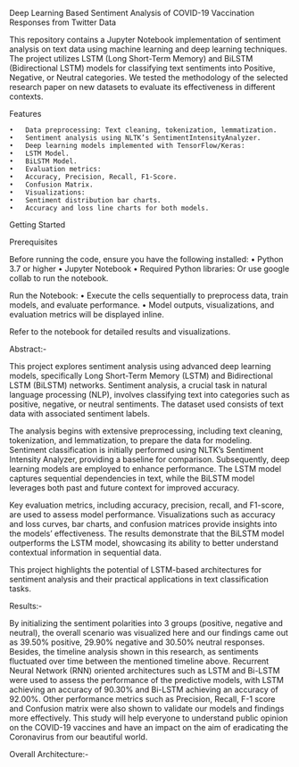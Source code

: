 Deep Learning Based Sentiment Analysis of COVID-19 Vaccination Responses from Twitter Data 


This repository contains a Jupyter Notebook implementation of sentiment analysis on text data using machine learning and deep learning techniques. The project utilizes LSTM (Long Short-Term Memory) and BiLSTM (Bidirectional LSTM) models for classifying text sentiments into Positive, Negative, or Neutral categories. We tested the methodology of the selected research paper on new datasets to evaluate its effectiveness in different contexts.

Features

	•	Data preprocessing: Text cleaning, tokenization, lemmatization.
	•	Sentiment analysis using NLTK’s SentimentIntensityAnalyzer.
	•	Deep learning models implemented with TensorFlow/Keras:
	•	LSTM Model.
	•	BiLSTM Model.
	•	Evaluation metrics:
	•	Accuracy, Precision, Recall, F1-Score.
	•	Confusion Matrix.
	•	Visualizations:
	•	Sentiment distribution bar charts.
	•	Accuracy and loss line charts for both models.

Getting Started

Prerequisites

Before running the code, ensure you have the following installed:
	•	Python 3.7 or higher
	•	Jupyter Notebook
	•	Required Python libraries:
 Or use google collab to run the notebook.

Run the Notebook:
	•	Execute the cells sequentially to preprocess data, train models, and evaluate performance.
	•	Model outputs, visualizations, and evaluation metrics will be displayed inline.

Refer to the notebook for detailed results and visualizations.

Abstract:-

This project explores sentiment analysis using advanced deep learning models, specifically Long Short-Term Memory (LSTM) and Bidirectional LSTM (BiLSTM) networks. Sentiment analysis, a crucial task in natural language processing (NLP), involves classifying text into categories such as positive, negative, or neutral sentiments. The dataset used consists of text data with associated sentiment labels.

The analysis begins with extensive preprocessing, including text cleaning, tokenization, and lemmatization, to prepare the data for modeling. Sentiment classification is initially performed using NLTK’s Sentiment Intensity Analyzer, providing a baseline for comparison. Subsequently, deep learning models are employed to enhance performance. The LSTM model captures sequential dependencies in text, while the BiLSTM model leverages both past and future context for improved accuracy.

Key evaluation metrics, including accuracy, precision, recall, and F1-score, are used to assess model performance. Visualizations such as accuracy and loss curves, bar charts, and confusion matrices provide insights into the models’ effectiveness. The results demonstrate that the BiLSTM model outperforms the LSTM model, showcasing its ability to better understand contextual information in sequential data.

This project highlights the potential of LSTM-based architectures for sentiment analysis and their practical applications in text classification tasks.

Results:-

By initializing the sentiment polarities into 3 groups (positive, negative and neutral), the overall scenario was visualized here and our findings came out as 39.50% positive, 29.90% negative and 30.50% neutral responses. Besides, the timeline analysis shown in this research, as sentiments fluctuated over time between the mentioned timeline above. Recurrent Neural Network (RNN) oriented architectures such as LSTM and Bi-LSTM were used to assess the performance of the predictive models, with LSTM achieving an accuracy of 90.30% and Bi-LSTM achieving an accuracy of 92.00%. Other performance metrics such as Precision, Recall, F-1 score and Confusion matrix were also shown to validate our models and findings more effectively. This study will help everyone to understand public opinion on the COVID-19 vaccines and have an impact on the aim of eradicating the Coronavirus from our beautiful world.


Overall Architecture:- 
